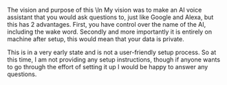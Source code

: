 The vision and purpose of this \ln
  My vision was to make an AI voice assistant that you would ask questions to, just like Google and Alexa, but this has 2 advantages. First, you have control over the name of the AI, including the wake word. Secondly and more importantly it is entirely on machine after setup,
  this would mean that your data is private.

This is in a very early state and is not a user-friendly setup process. So at this time, I am not providing any setup instructions, though if anyone wants to go through the effort of setting it up I would be happy to answer any questions.
